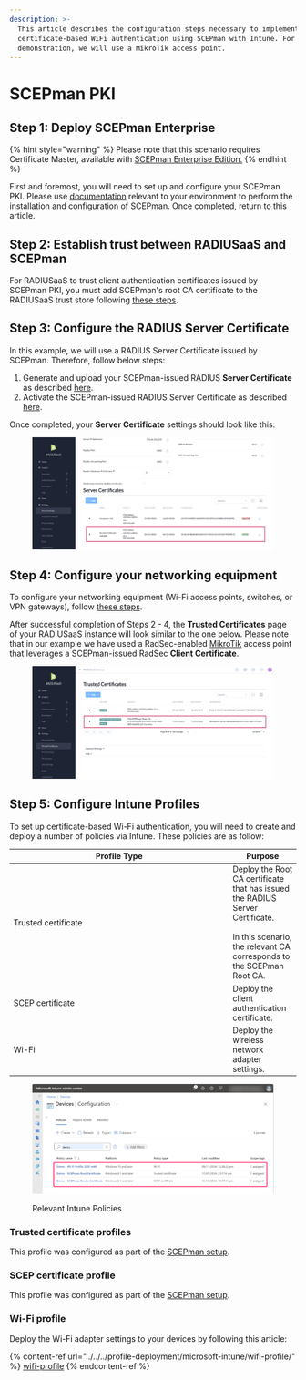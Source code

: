 ```yaml
---
description: >-
  This article describes the configuration steps necessary to implement
  certificate-based WiFi authentication using SCEPman with Intune. For this
  demonstration, we will use a MikroTik access point.
---
```


# SCEPman PKI

## Step 1: Deploy SCEPman Enterprise

{% hint style="warning" %}
Please note that this scenario requires Certificate Master, available with [SCEPman Enterprise Edition.](https://docs.scepman.com/editions#edition-comparison)
{% endhint %}

First and foremost, you will need to set up and configure your SCEPman PKI. Please use [documentation](https://docs.scepman.com/scepman-deployment/deployment-guides) relevant to your environment to perform the installation and configuration of SCEPman. Once completed, return to this article.

## Step 2: Establish trust between RADIUSaaS and SCEPman <a href="#step-1-create-root-ca-in-admin-center" id="step-1-create-root-ca-in-admin-center"></a>

For RADIUSaaS to trust client authentication certificates issued by SCEPman PKI, you must add SCEPman's root CA certificate to the RADIUSaaS trust store following [these steps](../../../admin-portal/settings/trusted-roots.md#add).

## Step 3: Configure the RADIUS Server Certificate

In this example, we will use a RADIUS Server Certificate issued by SCEPman. Therefore, follow below steps:

1. Generate and upload your SCEPman-issued RADIUS **Server Certificate** as described [here](../../../admin-portal/settings/settings-server.md#scepman-issued-server-certificate).
2. Activate the SCEPman-issued RADIUS Server Certificate as described [here](../../../admin-portal/settings/settings-server.md#certificate-activation).

Once completed, your **Server Certificate** settings should look like this:

<figure><img src="../../../.gitbook/assets/image (17) (1).png" alt=""><figcaption></figcaption></figure>

## Step 4: Configure your networking equipment

To configure your networking equipment (Wi-Fi access points, switches, or VPN gateways), follow [these steps](../generic-guide.md#step-4-network-equipment-configuration).

After successful completion of Steps 2 - 4, the **Trusted Certificates** page of your RADIUSaaS instance will look similar to the one below. Please note that in our example we have used a RadSec-enabled [MikroTik](../../access-point-setup/radsec-available/mikrotik.md) access point that leverages a SCEPman-issued RadSec **Client Certificate**.

<figure><img src="../../../.gitbook/assets/image (19) (1).png" alt=""><figcaption></figcaption></figure>

## Step 5: Configure Intune Profiles

To set up certificate-based Wi-Fi authentication, you will need to create and deploy a number of policies via Intune. These policies are as follow:

<table><thead><tr><th width="371">Profile Type</th><th>Purpose</th></tr></thead><tbody><tr><td>Trusted certificate</td><td>Deploy the Root CA certificate that has issued the RADIUS Server Certificate. <br><br>In this scenario, the relevant CA corresponds to the SCEPman Root CA. </td></tr><tr><td>SCEP certificate</td><td>Deploy the client authentication certificate.</td></tr><tr><td>Wi-Fi</td><td>Deploy the wireless network adapter settings.</td></tr></tbody></table>

<figure><img src="../../../.gitbook/assets/image (6) (1).png" alt=""><figcaption><p>Relevant Intune Policies</p></figcaption></figure>

### Trusted certificate profiles

This profile was configured as part of the [SCEPman setup](https://docs.scepman.com/certificate-deployment/microsoft-intune).&#x20;

### SCEP certificate profile

This profile was configured as part of the [SCEPman setup](https://docs.scepman.com/certificate-deployment/microsoft-intune).

### Wi-Fi profile <a href="#step-1-create-root-ca-in-admin-center" id="step-1-create-root-ca-in-admin-center"></a>

Deploy the Wi-Fi adapter settings to your devices by following this article:

{% content-ref url="../../../profile-deployment/microsoft-intune/wifi-profile/" %}
[wifi-profile](../../../profile-deployment/microsoft-intune/wifi-profile/)
{% endcontent-ref %}
